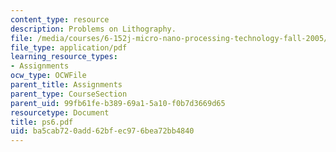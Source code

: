 ```yaml
---
content_type: resource
description: Problems on Lithography.
file: /media/courses/6-152j-micro-nano-processing-technology-fall-2005/ba5cab720add62bfec976bea72bb4840_ps6.pdf
file_type: application/pdf
learning_resource_types:
- Assignments
ocw_type: OCWFile
parent_title: Assignments
parent_type: CourseSection
parent_uid: 99fb61fe-b389-69a1-5a10-f0b7d3669d65
resourcetype: Document
title: ps6.pdf
uid: ba5cab72-0add-62bf-ec97-6bea72bb4840
---
```

